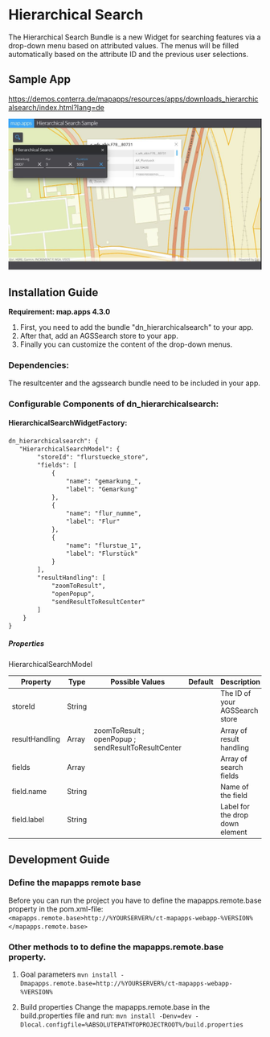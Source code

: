 # Hierarchical Search
The Hierarchical Search Bundle is a new Widget for searching features via a drop-down menu based on attributed values.
The menus will be filled automatically based on the attribute ID and the previous user selections.

## Sample App
https://demos.conterra.de/mapapps/resources/apps/downloads_hierarchicalsearch/index.html?lang=de 

![Screenshot Sample App Hierarchical Search](https://github.com/conterra/mapapps-hierarchical-search/blob/master/screenshot.PNG)

## Installation Guide
**Requirement: map.apps 4.3.0**

1. First, you need to add the bundle "dn_hierarchicalsearch" to your app.
2. After that, add an AGSSearch store to your app.
3. Finally you can customize the content of the drop-down menus.

### Dependencies:
The resultcenter and the agssearch bundle need to be included in your app.

### Configurable Components of dn_hierarchicalsearch:
#### HierarchicalSearchWidgetFactory:
``` 
dn_hierarchicalsearch": {
   "HierarchicalSearchModel": {
        "storeId": "flurstuecke_store",
        "fields": [
            {
                "name": "gemarkung_",
                "label": "Gemarkung"
            },
            {
                "name": "flur_numme",
                "label": "Flur"
            },
            {
                "name": "flurstue_1",
                "label": "Flurstück"
            }
        ],
        "resultHandling": [
            "zoomToResult",
            "openPopup",
            "sendResultToResultCenter"
        ]
    }
}
```

##### Properties
HierarchicalSearchModel

 | Property                       | Type    | Possible Values                                     | Default            | Description                                                      |
 |--------------------------------|---------|-----------------------------------------------------|--------------------|------------------------------------------------------------------|
 | storeId                        | String  |                                                     |                    | The ID of your AGSSearch store                                   |
 | resultHandling                 | Array   | zoomToResult ; openPopup ; sendResultToResultCenter |                    | Array of result handling                                         |
 | fields                         | Array   |                                                     |                    | Array of search fields                                           |
 | field.name                     | String  |                                                     |                    | Name of the field                                                |
 | field.label                    | String  |                                                     |                    | Label for the drop down element                                  |

## Development Guide
### Define the mapapps remote base
Before you can run the project you have to define the mapapps.remote.base property in the pom.xml-file:
`<mapapps.remote.base>http://%YOURSERVER%/ct-mapapps-webapp-%VERSION%</mapapps.remote.base>`

### Other methods to to define the mapapps.remote.base property.
1. Goal parameters
`mvn install -Dmapapps.remote.base=http://%YOURSERVER%/ct-mapapps-webapp-%VERSION%`

2. Build properties
Change the mapapps.remote.base in the build.properties file and run:
`mvn install -Denv=dev -Dlocal.configfile=%ABSOLUTEPATHTOPROJECTROOT%/build.properties`
